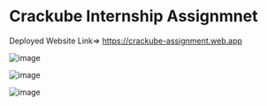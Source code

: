 # Crackube Internship Assignmnet


Deployed Website Link=> https://crackube-assignment.web.app


![image](https://github.com/abhistark007/crackube-assignment/assets/58290134/8efb2b7c-4012-4b8d-9751-a5a59b54ebf6)


![image](https://github.com/abhistark007/crackube-assignment/assets/58290134/0387b97c-ab5c-4ba8-abb7-3035c700fdb8)


![image](https://github.com/abhistark007/crackube-assignment/assets/58290134/4ac13f7c-e946-48fc-89ad-02b64ac6b769)

